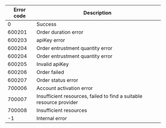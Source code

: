 
| Error code | Description |
|--------|-------------------------|
| 0 | Success |
| 600201 | Order duration error |
| 600203 | apiKey error |
| 600204 | Order entrustment quantity error |
| 600204 | Order entrustment quantity error |
| 600205 | Invalid apiKey |
| 600206 | Order failed |
| 600207 | Order status error |
| 700006 | Account activation error |
| 700007 | Insufficient resources, failed to find a suitable resource provider |
| 700008 | Insufficient resources |
| -1 | Internal error |
